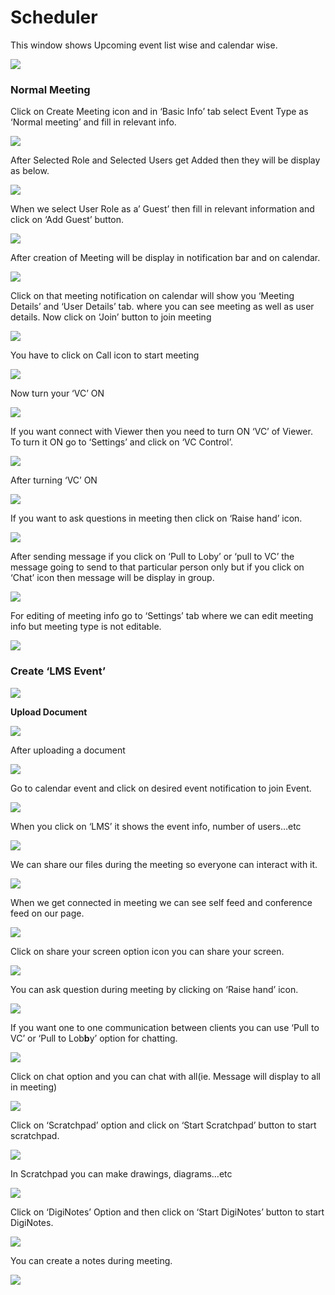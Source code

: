 # Scheduler

This window shows Upcoming event list wise and calendar wise.

![](../.gitbook/assets/image%20%28186%29.png)

###  **Normal Meeting**

Click on Create Meeting icon and in ‘Basic Info’ tab select Event Type as ‘Normal meeting’ and fill in relevant info.

![](../.gitbook/assets/image%20%28217%29.png)

After Selected Role and Selected Users get Added then they will be display as below.

![](../.gitbook/assets/image%20%28309%29.png)

When we select User Role as a’ Guest’ then fill in relevant information and click on ‘Add Guest’ button.

![](../.gitbook/assets/image%20%28182%29.png)

After creation of Meeting will be display in notification bar and on calendar.

![](../.gitbook/assets/image%20%28134%29.png)

Click on that meeting notification on calendar will show you ‘Meeting Details’ and ‘User Details’ tab. where you can see meeting as well as user details. Now click on ‘Join’ button to join meeting

![](../.gitbook/assets/image%20%28146%29.png)

You have to click on Call icon to start meeting

![](../.gitbook/assets/image%20%28172%29.png)

Now turn your ‘VC’ ON

![](../.gitbook/assets/image%20%28120%29.png)

If you want connect with Viewer then you need to turn ON ‘VC’ of Viewer. To turn it ON go to ‘Settings’ and click on ‘VC Control’.

![](../.gitbook/assets/image%20%28233%29.png)

After turning ‘VC’ ON

![](../.gitbook/assets/image%20%28123%29.png)

If you want to ask questions in meeting then click on ‘Raise hand’ icon.

![](../.gitbook/assets/image%20%28259%29.png)

After sending message if you click on ‘Pull to Loby’ or ‘pull to VC’ the message going to send to that particular person only but if you click on ‘Chat’ icon then message will be display in group.

![](../.gitbook/assets/image%20%28200%29.png)

For editing of meeting info go to ‘Settings’ tab where we can edit meeting info but meeting type is not editable.

![](../.gitbook/assets/image%20%2889%29.png)

###  **Create ‘LMS Event’**

![](../.gitbook/assets/image%20%28142%29.png)

 **Upload Document**

![](../.gitbook/assets/image%20%28243%29.png)

After uploading a document

![](../.gitbook/assets/image%20%28117%29.png)

Go to calendar event and click on desired event notification to join Event.

![](../.gitbook/assets/image%20%2880%29.png)

When you click on ‘LMS’ it shows the event info, number of users…etc

![](../.gitbook/assets/image%20%288%29.png)

We can share our files during the meeting so everyone can interact with it.

![](../.gitbook/assets/image%20%28314%29.png)

When we get connected in meeting we can see self feed and conference feed on our page.

![](../.gitbook/assets/image%20%28192%29.png)

Click on share your screen option icon you can share your screen.

![](../.gitbook/assets/image%20%28255%29.png)

You can ask question during meeting by clicking on ‘Raise hand’ icon.

![](../.gitbook/assets/image%20%28138%29.png)

If you want one to one communication between clients you can use ‘Pull to VC’ or ‘Pull to Lob**b**y’ option for chatting.

![](../.gitbook/assets/image%20%28307%29.png)

Click on chat option and you can chat with all\(ie. Message will display to all in meeting\)

![](../.gitbook/assets/image%20%28264%29.png)

Click on ‘Scratchpad’ option and click on ‘Start Scratchpad’ button to start scratchpad.

![](../.gitbook/assets/image%20%2883%29.png)

In Scratchpad you can make drawings, diagrams…etc

![](../.gitbook/assets/image%20%2871%29.png)

Click on ‘DigiNotes’ Option and then click on ‘Start DigiNotes’ button to start DigiNotes.

![](../.gitbook/assets/image%20%28109%29.png)

You can create a notes during meeting.

![](../.gitbook/assets/image%20%28282%29.png)



